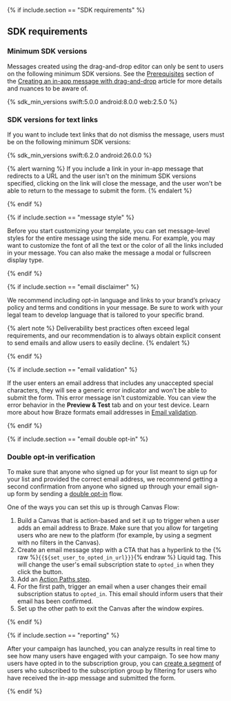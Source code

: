 {% if include.section == "SDK requirements" %}

## SDK requirements

### Minimum SDK versions

Messages created using the drag-and-drop editor can only be sent to users on the following minimum SDK versions. See the [Prerequisites]({{site.baseurl}}/user_guide/message_building_by_channel/in-app_messages/drag_and_drop/create/#prerequisites) section of the [Creating an in-app message with drag-and-drop]({{site.baseurl}}/user_guide/message_building_by_channel/in-app_messages/drag_and_drop/create/) article for more details and nuances to be aware of.

{% sdk_min_versions swift:5.0.0 android:8.0.0 web:2.5.0 %}

### SDK versions for text links

If you want to include text links that do not dismiss the message, users must be on the following minimum SDK versions:

{% sdk_min_versions swift:6.2.0 android:26.0.0 %}

{% alert warning %}
If you include a link in your in-app message that redirects to a URL and the user isn't on the minimum SDK versions specified, clicking on the link will close the message, and the user won't be able to return to the message to submit the form.
{% endalert %}

{% endif %}

{% if include.section == "message style" %}

Before you start customizing your template, you can set message-level styles for the entire message using the side menu. For example, you may want to customize the font of all the text or the color of all the links included in your message. You can also make the message a modal or fullscreen display type.

{% endif %}


<!-- Add this below after the disclaimers are added to all email sign-up templates: "We have provided a placeholder disclaimer in the template solely as an example, but this should not be relied upon for compliance purposes."-->

{% if include.section == "email disclaimer" %}

We recommend including opt-in language and links to your brand’s privacy policy and terms and conditions in your message. Be sure to work with your legal team to develop language that is tailored to your specific brand.

{% alert note %}
Deliverability best practices often exceed legal requirements, and our recommendation is to always obtain explicit consent to send emails and allow users to easily decline.
{% endalert %}

{% endif %}

{% if include.section == "email validation" %}

If the user enters an email address that includes any unaccepted special characters, they will see a generic error indicator and won't be able to submit the form. This error message isn't customizable. You can view the error behavior in the **Preview & Test** tab and on your test device. Learn more about how Braze formats email addresses in [Email validation]({{site.baseurl}}/user_guide/message_building_by_channel/email/email_setup/email_validation/).

{% endif %}

{% if include.section == "email double opt-in" %}

### Double opt-in verification

To make sure that anyone who signed up for your list meant to sign up for your list and provided the correct email address, we recommend getting a second confirmation from anyone who signed up through your email sign-up form by sending a [double opt-in](https://www.braze.com/resources/articles/embracing-the-email-double-opt-in) flow.

One of the ways you can set this up is through Canvas Flow:

1. Build a Canvas that is action-based and set it up to trigger when a user adds an email address to Braze. Make sure that you allow for targeting users who are new to the platform (for example, by using a segment with no filters in the Canvas).
2. Create an email message step with a CTA that has a hyperlink to the {% raw %}`{{${set_user_to_opted_in_url}}}`{% endraw %} Liquid tag. This will change the user's email subscription state to `opted_in` when they click the button.
3. Add an [Action Paths step]({{site.baseurl}}/user_guide/engagement_tools/canvas/canvas_components/action_paths#action-paths).
4. For the first path, trigger an email when a user changes their email subscription status to `opted_in`. This email should inform users that their email has been confirmed.
5. Set up the other path to exit the Canvas after the window expires.

{% endif %}

{% if include.section == "reporting" %}

After your campaign has launched, you can analyze results in real time to see how many users have engaged with your campaign. To see how many users have opted in to the subscription group, you can [create a segment]({{site.baseurl}}/user_guide/engagement_tools/segments/creating_a_segment/) of users who subscribed to the subscription group by filtering for users who have received the in-app message and submitted the form.

{% endif %}